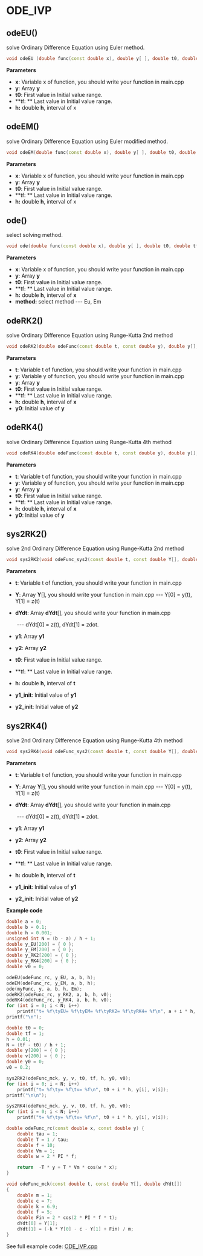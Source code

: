 # ODE_IVP

## odeEU()

solve Ordinary Difference Equation using Euler method.

```c++
void odeEU (double func(const double x), double y[ ], double t0, double tf, double h)
```

**Parameters**

* **x**: Variable x of function, you should write your function in main.cpp
* **y**: Array **y** 
* **t0**:  First value in Initial value range.
* **tf: ** Last value in Initial value range.
* **h:** double **h**, interval of x

## odeEM()

solve Ordinary Difference Equation using Euler modified method.

```c++
void odeEM(double func(const double x), double y[ ], double t0, double tf, double h)
```

 **Parameters** 

* **x**: Variable x of function, you should write your function in main.cpp
* **y**: Array **y** 
* **t0**:  First value in Initial value range.
* **tf: ** Last value in Initial value range.
* **h:** double **h**, interval of x

## ode()

select solving method. 

```c++
void ode(double func(const double x), double y[ ], double t0, double tf, double h, int method)
```

 **Parameters** 

* **x**: Variable x of function, you should write your function in main.cpp
* **y**: Array **y** 
* **t0**:  First value in Initial value range.
* **tf: ** Last value in Initial value range.
* **h:** double **h**, interval of **x**
* **method:** select method --- Eu, Em

## odeRK2()

solve Ordinary Difference Equation using Runge-Kutta 2nd method

```c++
void odeRK2(double odeFunc(const double t, const double y), double y[], double t0, double tf, double h, double y0)
```

 **Parameters** 

* **t**: Variable t of function, you should write your function in main.cpp
* **y**: Variable y of function, you should write your function in main.cpp
* **y**: Array **y** 
* **t0**:  First value in Initial value range.
* **tf: ** Last value in Initial value range.
* **h:** double **h**, interval of **x**
* **y0**: Initial value of **y**

## odeRK4()

solve Ordinary Difference Equation using Runge-Kutta 4th method

```c++
void odeRK4(double odeFunc(const double t, const double y), double y[], double t0, double tf, double h, double y0)
```

 **Parameters** 

* **t**: Variable t of function, you should write your function in main.cpp
* **y**: Variable y of function, you should write your function in main.cpp
* **y**: Array **y** 
* **t0**:  First value in Initial value range.
* **tf: ** Last value in Initial value range.
* **h:** double **h**, interval of **x**
* **y0**: Initial value of **y**

## sys2RK2()

solve 2nd Ordinary Difference Equation using Runge-Kutta 2nd method

```c++
void sys2RK2(void odeFunc_sys2(const double t, const double Y[], double dYdt[]), double y1[], double y2[], double t0, double tf, double h, double y1_init, double y2_init)
```

 **Parameters** 

* **t**: Variable t of function, you should write your function in main.cpp

* **Y**: Array **Y**[],  you should write your function in main.cpp --- Y[0] = y(t), Y[1] = z(t)

* **dYdt**: Array **dYdt**[], you should write your function in main.cpp 

  ​            --- dYdt[0] = z(t), dYdt[1] = zdot.

* **y1**: Array **y1**

* **y2**: Array **y2**

* **t0**:  First value in Initial value range.

* **tf: ** Last value in Initial value range.

* **h:** double **h**, interval of **t**

* **y1_init**: Initial value of **y1**

* **y2_init**: Initial value of **y2**

## sys2RK4()

solve 2nd Ordinary Difference Equation using Runge-Kutta 4th method

```c++
void sys2RK4(void odeFunc_sys2(const double t, const double Y[], double dYdt[]), double y1[], double y2[], double t0, double tf, double h, double y1_init, double y2_init)
```

 **Parameters** 

* **t**: Variable t of function, you should write your function in main.cpp

* **Y**: Array **Y**[],  you should write your function in main.cpp --- Y[0] = y(t), Y[1] = z(t)

* **dYdt**: Array **dYdt**[], you should write your function in main.cpp 

  ​            --- dYdt[0] = z(t), dYdt[1] = zdot.

* **y1**: Array **y1**

* **y2**: Array **y2**

* **t0**:  First value in Initial value range.

* **tf: ** Last value in Initial value range.

* **h:** double **h**, interval of **t**

* **y1_init**: Initial value of **y1**

* **y2_init**: Initial value of **y2**

**Example code**

```c++
double a = 0;
double b = 0.1;
double h = 0.001;
unsigned int N = (b - a) / h + 1;
double y_EU[200] = { 0 };		   
double y_EM[200] = { 0 };
double y_RK2[200] = { 0 };
double y_RK4[200] = { 0 };
double v0 = 0;

odeEU(odeFunc_rc, y_EU, a, b, h);
odeEM(odeFunc_rc, y_EM, a, b, h);
ode(myFunc, y, a, b, h, Em); 
odeRK2(odeFunc_rc, y_RK2, a, b, h, v0);
odeRK4(odeFunc_rc, y_RK4, a, b, h, v0);
for (int i = 0; i < N; i++)
	printf("t= %f\tyEU= %f\tyEM= %f\tyRK2= %f\tyRK4= %f\n", a + i * h, y_EU[i], y_EM[i], y_RK2[i], y_RK4[i]);
printf("\n");

double t0 = 0;
double tf = 1;
h = 0.01;
N = (tf - t0) / h + 1;
double y[200] = { 0 };
double v[200] = { 0 };
double y0 = 0;
v0 = 0.2;

sys2RK2(odeFunc_mck, y, v, t0, tf, h, y0, v0);
for (int i = 0; i < N; i++)
	printf("t= %f\ty= %f\tv= %f\n", t0 + i * h, y[i], v[i]);
printf("\n\n");

sys2RK4(odeFunc_mck, y, v, t0, tf, h, y0, v0);
for (int i = 0; i < N; i++)
	printf("t= %f\ty= %f\tv= %f\n", t0 + i * h, y[i], v[i]);

double odeFunc_rc(const double x, const double y) {
	double tau = 1;
	double T = 1 / tau;
	double f = 10;
	double Vm = 1;
	double w = 2 * PI * f;

	return  -T * y + T * Vm * cos(w * x);
}

void odeFunc_mck(const double t, const double Y[], double dYdt[])
{
	double m = 1;
	double c = 7;
	double k = 6.9;
	double f = 5;
	double Fin = 2 * cos(2 * PI * f * t);
	dYdt[0] = Y[1];
	dYdt[1] = (-k * Y[0] - c - Y[1] + Fin) / m;
}
```

See full example code: [ODE_IVP.cpp](https://github.com/tk032/tutorial-NM/blob/main/source/Tutorial.06.04/Tutorial.06.04.cpp)



